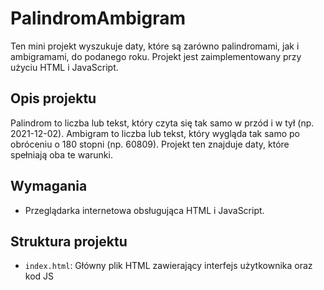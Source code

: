 # PalindromAmbigram

Ten mini projekt wyszukuje daty, które są zarówno palindromami, jak i ambigramami, do podanego roku. Projekt jest zaimplementowany przy użyciu HTML i JavaScript.

## Opis projektu

Palindrom to liczba lub tekst, który czyta się tak samo w przód i w tył (np. 2021-12-02). Ambigram to liczba lub tekst, który wygląda tak samo po obróceniu o 180 stopni (np. 60809). Projekt ten znajduje daty, które spełniają oba te warunki.

## Wymagania

- Przeglądarka internetowa obsługująca HTML i JavaScript.

## Struktura projektu

- `index.html`: Główny plik HTML zawierający interfejs użytkownika oraz kod JS


